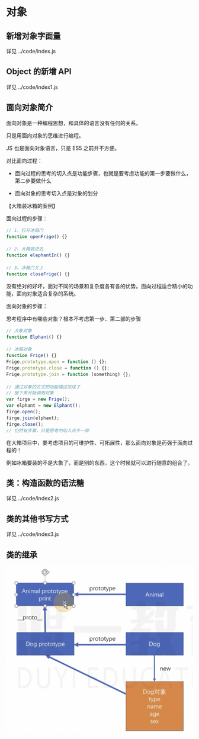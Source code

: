 # 对象

## 新增对象字面量

详见 ../code/index.js

## Object 的新增 API

详见 ../code/index1.js

## 面向对象简介

面向对象是一种编程思想，和具体的语言没有任何的关系。

只是用面向对象的思维进行编程。

JS 也是面向对象语言，只是 ES5 之前并不方便。

对比面向过程：

-   面向过程的思考的切入点是功能步骤，也就是要考虑功能的第一步要做什么，第二步要做什么

-   面向对象的思考切入点是对象的划分

【大箱装冰箱的案例】

面向过程的步骤：

```js
// 1、打开冰箱门
function openFrige() {}

// 2、大箱装进去
function elephantIn() {}

// 3、冰箱门关上
function closeFrige() {}
```

没有绝对的好坏，面对不同的场景和复杂度各有各的优势。面向过程适合精小的功能，面向对象适合复杂的系统。

面向对象的步骤：

思考程序中有哪些对象？根本不考虑第一步、第二部的步骤

```js
// 大象对象
function Elphant() {}

// 冰箱对象
function Frige() {}
Frige.prototype.open = function () {};
Frige.prototype.close = function () {};
Frige.prototype.join = function (something) {};

// 通过对象的方式把功能描述完成了
// 接下来开始调用对象
var firge = new Frige();
var elphant = new Elphant();
firge.open();
firge.join(elphant);
firge.close();
// 仍然有步骤，只是思考的切入点不一样
```

在大箱项目中，要考虑项目的可维护性、可拓展性，那么面向对象是药强于面向过程的！

例如冰箱要装的不是大象了，而是别的东西，这个时候就可以进行随意的组合了。

## 类：构造函数的语法糖

详见 ../code/index2.js

## 类的其他书写方式

详见 ../code/index3.js

## 类的继承

![alt text](image.png)